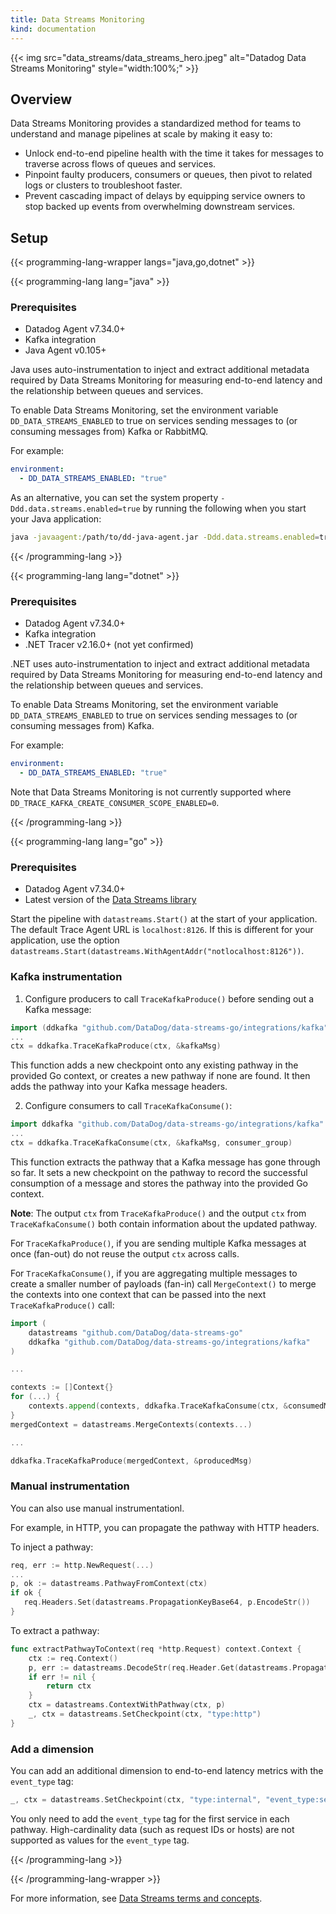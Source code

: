 ```yaml
---
title: Data Streams Monitoring
kind: documentation
---
```


{{< img src="data_streams/data_streams_hero.jpeg" alt="Datadog Data Streams Monitoring"  style="width:100%;" >}}

## Overview

Data Streams Monitoring provides a standardized method for teams to understand and manage pipelines at scale by making it easy to:

* Unlock end-to-end pipeline health with the time it takes for messages to traverse across flows of queues and services.
* Pinpoint faulty producers, consumers or queues, then pivot to related logs or clusters to troubleshoot faster.
* Prevent cascading impact of delays by equipping service owners to stop backed up events from overwhelming downstream services.

## Setup

{{< programming-lang-wrapper langs="java,go,dotnet" >}}

{{< programming-lang lang="java" >}}

### Prerequisites
* Datadog Agent v7.34.0+
* Kafka integration 
* Java Agent v0.105+

Java uses auto-instrumentation to inject and extract additional metadata required by Data Streams Monitoring for measuring end-to-end latency and the relationship between queues and services.

To enable Data Streams Monitoring, set the environment variable `DD_DATA_STREAMS_ENABLED` to true on services sending messages to (or consuming messages from) Kafka or RabbitMQ.

For example:
```yaml
environment:
  - DD_DATA_STREAMS_ENABLED: "true"
```

As an alternative, you can set the system property `-Ddd.data.streams.enabled=true` by running the following when you start your Java application:

```bash
java -javaagent:/path/to/dd-java-agent.jar -Ddd.data.streams.enabled=true -jar path/to/your/app.jar
```

{{< /programming-lang >}}

{{< programming-lang lang="dotnet" >}}

### Prerequisites
* Datadog Agent v7.34.0+
* Kafka integration
* .NET Tracer v2.16.0+ (not yet confirmed)

.NET uses auto-instrumentation to inject and extract additional metadata required by Data Streams Monitoring for measuring end-to-end latency and the relationship between queues and services.

To enable Data Streams Monitoring, set the environment variable `DD_DATA_STREAMS_ENABLED` to true on services sending messages to (or consuming messages from) Kafka.

For example:
```yaml
environment:
  - DD_DATA_STREAMS_ENABLED: "true"
```

Note that Data Streams Monitoring is not currently supported where `DD_TRACE_KAFKA_CREATE_CONSUMER_SCOPE_ENABLED=0`.

{{< /programming-lang >}}

{{< programming-lang lang="go" >}}
### Prerequisites
* Datadog Agent v7.34.0+
* Latest version of the [Data Streams library][1]

Start the pipeline with `datastreams.Start()` at the start of your application. The default Trace Agent URL is `localhost:8126`. If this is different for your application, use the option `datastreams.Start(datastreams.WithAgentAddr("notlocalhost:8126"))`.

### Kafka instrumentation


1. Configure producers to call `TraceKafkaProduce()` before sending out a Kafka message:

```go
import (ddkafka "github.com/DataDog/data-streams-go/integrations/kafka")
...
ctx = ddkafka.TraceKafkaProduce(ctx, &kafkaMsg)
```

This function adds a new checkpoint onto any existing pathway in the provided Go context, or creates a new pathway if none are found. It then adds the pathway into your Kafka message headers.

2. Configure consumers to call `TraceKafkaConsume()`:

```go
import ddkafka "github.com/DataDog/data-streams-go/integrations/kafka"
...
ctx = ddkafka.TraceKafkaConsume(ctx, &kafkaMsg, consumer_group)
```

This function extracts the pathway that a Kafka message has gone through so far. It sets a new checkpoint on the pathway to record the successful consumption of a message and stores the pathway into the provided Go context.

**Note**: The output `ctx` from `TraceKafkaProduce()` and the output `ctx` from `TraceKafkaConsume()` both contain information about the updated pathway. 

For `TraceKafkaProduce()`, if you are sending multiple Kafka messages at once (fan-out) do not reuse the output `ctx` across calls.

For `TraceKafkaConsume()`, if you are aggregating multiple messages to create a smaller number of payloads (fan-in) call `MergeContext()` to merge the contexts into one context that can be passed into the next `TraceKafkaProduce()` call:

```go
import (
    datastreams "github.com/DataDog/data-streams-go"
    ddkafka "github.com/DataDog/data-streams-go/integrations/kafka"
)

...

contexts := []Context{}
for (...) {
    contexts.append(contexts, ddkafka.TraceKafkaConsume(ctx, &consumedMsg, consumer_group))
}
mergedContext = datastreams.MergeContexts(contexts...)

...

ddkafka.TraceKafkaProduce(mergedContext, &producedMsg)
```

### Manual instrumentation

You can also use manual instrumentationl.

For example, in HTTP, you can propagate the pathway with HTTP headers.

To inject a pathway:

```go
req, err := http.NewRequest(...)
...
p, ok := datastreams.PathwayFromContext(ctx)
if ok {
   req.Headers.Set(datastreams.PropagationKeyBase64, p.EncodeStr())
}
```

To extract a pathway:

```go
func extractPathwayToContext(req *http.Request) context.Context {
	ctx := req.Context()
	p, err := datastreams.DecodeStr(req.Header.Get(datastreams.PropagationKeyBase64))
	if err != nil {
		return ctx
	}
	ctx = datastreams.ContextWithPathway(ctx, p)
	_, ctx = datastreams.SetCheckpoint(ctx, "type:http")
}
```

### Add a dimension

You can add an additional dimension to end-to-end latency metrics with the `event_type` tag:

```go
_, ctx = datastreams.SetCheckpoint(ctx, "type:internal", "event_type:sell")
```

You only need to add the `event_type` tag for the first service in each pathway. High-cardinality data (such as request IDs or hosts) are not supported as values for the `event_type` tag.




[1]: https://github.com/DataDog/data-streams-go
{{< /programming-lang >}}

{{< /programming-lang-wrapper >}}

For more information, see [Data Streams terms and concepts][1].


[1]: /data_streams/glossary
